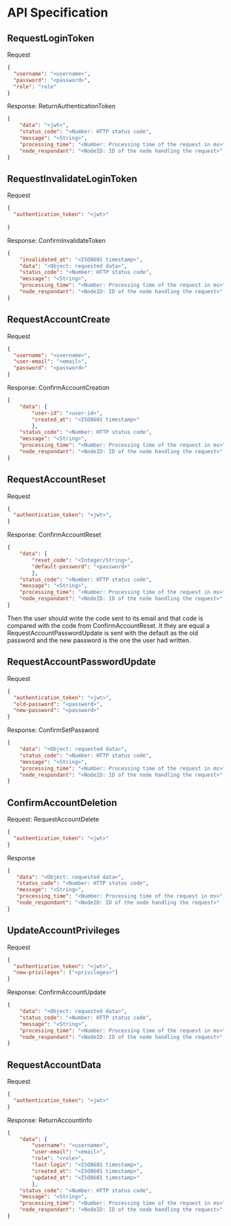 # API Specification




## RequestLoginToken

Request
```json
{
  "username": "<username>",
  "password": "<password>",
  "role": "role"
}
```

Response: ReturnAuthenticationToken
```json
{
    "data": "<jwt>",
    "status_code": "<Number: HTTP status code",
    "message": "<String>",
    "processing_time": "<Number: Processing time of the request in ms>",
    "node_respondant": "<NodeID: ID of the node handling the request>"
}
```

## RequestInvalidateLoginToken

Request
```json
{
  "authentication_token": "<jwt>"
  
}
```

Response: ConfirmInvalidateToken
```json
{
    "invalidated_at": "<ISO8601 timestamp>",
    "data": "<Object: requested data>",
    "status_code": "<Number: HTTP status code",
    "message": "<String>",
    "processing_time": "<Number: Processing time of the request in ms>",
    "node_respondant": "<NodeID: ID of the node handling the request>"
}
```

## RequestAccountCreate

Request
```json
{
  "username": "<username>",
  "user-email": "<email>",
  "password": "<password>"
}
```

Response: ConfirmAccountCreation
```json
{
    "data": {
        "user-id": "<user-id>",
        "created_at": "<ISO8601 timestamp>"
        },
    "status_code": "<Number: HTTP status code",
    "message": "<String>",
    "processing_time": "<Number: Processing time of the request in ms>",
    "node_respondant": "<NodeID: ID of the node handling the request>"
}
```

## RequestAccountReset

Request
```json
{
  "authentication_token": "<jwt>", 
}
```

Response: ConfirmAccountReset 
```json
{
    "data": {
        "reset_code": "<Integer/String>",
        "default-password": "<password>"
        },
    "status_code": "<Number: HTTP status code",
    "message": "<String>",
    "processing_time": "<Number: Processing time of the request in ms>",
    "node_respondant": "<NodeID: ID of the node handling the request>"
}
```
Then the user should write the code sent to its email and that code is compared with the code from ConfirmAccountReset. It they are equal a RequestAccountPasswordUpdate is sent with the default as the old password and the new password is the one the user had written.  

## RequestAccountPasswordUpdate

Request
```json
{
  "authentication_token": "<jwt>",
  "old-password": "<password>",
  "new-password": "<password>"
}
```

Response: ConfirmSetPassword
```json
{
    "data": "<Object: requested data>",
    "status_code": "<Number: HTTP status code",
    "message": "<String>",
    "processing_time": "<Number: Processing time of the request in ms>",
    "node_respondant": "<NodeID: ID of the node handling the request>"
}
```

## ConfirmAccountDeletion

Request: RequestAccountDelete
```json
{
  "authentication_token": "<jwt>"
}
```

Response
```json
{
   "data": "<Object: requested data>",
   "status_code": "<Number: HTTP status code",
   "message": "<String>",
   "processing_time": "<Number: Processing time of the request in ms>",
   "node_respondant": "<NodeID: ID of the node handling the request>"
}
```


## UpdateAccountPrivileges

Request
```json
{
  "authentication_token": "<jwt>",
  "new-privileges": ["<privileges>"]
}
```

Response: ConfirmAccountUpdate
```json
{
    "data": "<Object: requested data>",
    "status_code": "<Number: HTTP status code",
    "message": "<String>",
    "processing_time": "<Number: Processing time of the request in ms>",
    "node_respondant": "<NodeID: ID of the node handling the request>"
}
```

## RequestAccountData

Request
```json
{
  "authentication_token": "<jwt>"
}
```

Response: ReturnAccountInfo
```json
{
    "data": {
        "username": "<username>", 
        "user-email": "<email>", 
        "role": "<role>",
        "last-login": "<ISO8601 timestamp>",
        "created_at": "<ISO8601 timestamp>",
        "updated_at": "<ISO8601 timestamp>"
        },
    "status_code": "<Number: HTTP status code",
    "message": "<String>",
    "processing_time": "<Number: Processing time of the request in ms>",
    "node_respondant": "<NodeID: ID of the node handling the request>"
}
```
